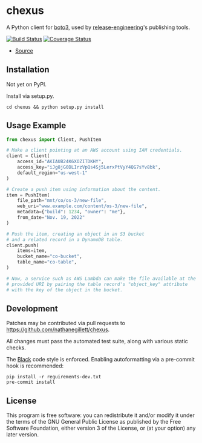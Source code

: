 chexus
================

A Python client for [boto3](https://aws.amazon.com/sdk-for-python/), used by
[release-engineering](https://github.com/release-engineering)'s publishing tools.

[![Build Status](https://travis-ci.org/nathanegillett/chexus.svg?branch=master)](https://travis-ci.org/nathanegillett/chexus)
[![Coverage Status](https://coveralls.io/repos/github/nathanegillett/chexus/badge.svg?branch=master)](https://coveralls.io/github/nathanegillett/chexus?branch=master)

- [Source](https://github.com/nathanegillett/chexus)


Installation
------------

Not yet on PyPI.

Install via setup.py.

```
cd chexus && python setup.py install 
```


Usage Example
-------------

```python
from chexus import Client, PushItem

# Make a client pointing at an AWS account using IAM credentials.
client = Client(
    access_id="AKIAUB24K6XOZITDKHY",
    access_key="iJg8jG0DLIrzVpQs4Sj5LerxPtVyY4QG7sYv8bk",
    default_region="us-west-1"
)

# Create a push item using information about the content.
item = PushItem(
    file_path="mnt/co/os-3/new-file",
    web_uri="www.example.com/content/os-3/new-file",
    metadata={"build": 1234, "owner": "me"},
    from_date="Nov. 19, 2022"
)

# Push the item, creating an object in an S3 bucket
# and a related record in a DynamoDB table.
client.push(
    items=item,
    bucket_name="co-bucket",
    table_name="co-table",    
)

# Now, a service such as AWS Lambda can make the file available at the
# provided URI by pairing the table record's "object_key" attribute
# with the key of the object in the bucket.
```

Development
-----------

Patches may be contributed via pull requests to
https://github.com/nathanegillett/chexus.

All changes must pass the automated test suite, along with various static
checks.

The [Black](https://black.readthedocs.io/) code style is enforced.
Enabling autoformatting via a pre-commit hook is recommended:

```
pip install -r requirements-dev.txt
pre-commit install
```

License
-------

This program is free software: you can redistribute it and/or modify
it under the terms of the GNU General Public License as published by
the Free Software Foundation, either version 3 of the License, or
(at your option) any later version.